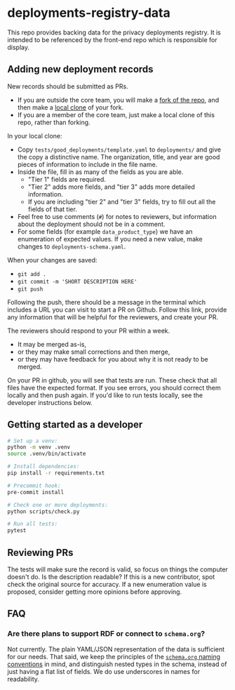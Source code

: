 # deployments-registry-data

This repo provides backing data for the privacy deployments registry.
It is intended to be referenced by the front-end repo which is responsible for display.

## Adding new deployment records

New records should be submitted as PRs.

- If you are outside the core team, you will make a [fork of the repo](https://docs.github.com/en/pull-requests/collaborating-with-pull-requests/working-with-forks/fork-a-repo#forking-a-repository),
and then make a [local clone](https://docs.github.com/en/pull-requests/collaborating-with-pull-requests/working-with-forks/fork-a-repo#forking-a-repository) of your fork.
- If you are a member of the core team, just make a local clone of this repo, rather than forking.

In your local clone:
- Copy `tests/good_deployments/template.yaml` to `deployments/` and give the copy a distinctive name. The organization, title, and year are good pieces of information to include in the file name.
- Inside the file, fill in as many of the fields as you are able.
  - "Tier 1" fields are required.
  - "Tier 2" adds more fields, and "tier 3" adds more detailed information.
  - If you are including "tier 2" and "tier 3" fields, try to fill out all the fields of that tier.
- Feel free to use comments (`#`) for notes to reviewers, but information about the deployment should not be in a comment.
- For some fields (for example `data_product_type`) we have an enumeration of expected values. If you need a new value, make changes to `deployments-schema.yaml`.

When your changes are saved:
- `git add .`
- `git commit -m 'SHORT DESCRIPTION HERE'`
- `git push`

Following the push, there should be a message in the terminal which includes a URL you can visit to start a PR on Github.
Follow this link, provide any information that will be helpful for the reviewers, and create your PR.

The reviewers should respond to your PR within a week.
- It may be merged as-is,
- or they may make small corrections and then merge,
- or they may have feedback for you about why it is not ready to be merged.

On your PR in github, you will see that tests are run.
These check that all files have the expected format.
If you see errors, you should correct them locally and then push again.
If you'd like to run tests locally, see the developer instructions below.

## Getting started as a developer

```bash
# Set up a venv:
python -m venv .venv
source .venv/bin/activate

# Install dependencies:
pip install -r requirements.txt

# Precommit hook:
pre-commit install

# Check one or more deployments:
python scripts/check.py

# Run all tests:
pytest
```

## Reviewing PRs

The tests will make sure the record is valid, so focus on things the computer doesn't do.
Is the description readable?
If this is a new contributor, spot check the original source for accuracy.
If a new enumeration value is proposed, consider getting more opinions before approving.

## FAQ

### Are there plans to support RDF or connect to `schema.org`?

Not currently. The plain YAML/JSON representation of the data is sufficient for our needs.
That said, we keep the principles of the [`schema.org` naming conventions](https://schema.org/docs/styleguide.html) in mind,
and distinguish nested types in the schema, instead of just having a flat list of fields.
We do use underscores in names for readability.
